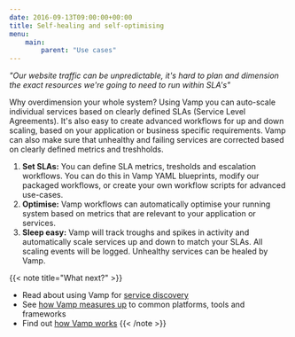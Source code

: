 ```yaml
---
date: 2016-09-13T09:00:00+00:00
title: Self-healing and self-optimising
menu:
    main: 
        parent: "Use cases"
---
```


_"Our website traffic can be unpredictable, it's hard to plan and dimension the exact resources we're going to need to run within SLA's"_

Why overdimension your whole system? Using Vamp you can auto-scale individual services based on clearly defined SLAs (Service Level Agreements). It's also easy to create advanced workflows for up and down scaling, based on your application or business specific requirements. Vamp can also make sure that unhealthy and failing services are corrected based on clearly defined metrics and treshholds.

1. __Set SLAs:__ You can define SLA metrics, tresholds and escalation workflows. You can do this in Vamp YAML blueprints, modify our packaged workflows, or create your own workflow scripts for advanced use-cases.
2. __Optimise:__ Vamp workflows can automatically optimise your running system based on metrics that are relevant to your application or services.
3. __Sleep easy:__ Vamp will track troughs and spikes in activity and automatically scale services up and down to match your SLAs. All scaling events will be logged. Unhealthy services can be healed by Vamp.

{{< note title="What next?" >}}
* Read about using Vamp for [service discovery](/why-use-vamp/use-cases/service-discovery/)
* See [how Vamp measures up](/why-use-vamp/vamp-compared-to/proxies-and-load-balancers/) to common platforms, tools and frameworks  
* Find out [how Vamp works](/documentation/how-vamp-works/architecture-and-components)
{{< /note >}}